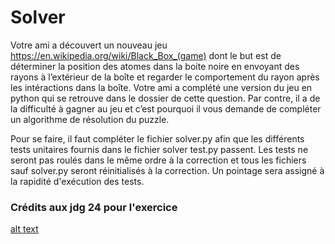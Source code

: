 # Solver
Votre ami a découvert un nouveau jeu https://en.wikipedia.org/wiki/Black_Box_(game) dont le but est de déterminer la position des atomes dans la boite noire en envoyant des rayons à l’extérieur de la boîte et regarder le comportement du rayon après les intéractions dans la boîte. Votre ami a complété une version du jeu en python qui se retrouve dans le dossier de cette question. Par contre, il a de la difficulté à gagner au jeu et c’est pourquoi il vous demande de compléter un algorithme de résolution du puzzle.

Pour se faire, il faut compléter le fichier solver.py afin que les différents tests unitaires fournis dans le fichier solver test.py passent. Les tests ne seront pas roulés dans le même ordre à la correction et tous les fichiers sauf solver.py seront réinitialisés à la correction. Un pointage sera assigné à la rapidité d'exécution des tests. 

### Crédits aux jdg 24 pour l'exercice
[alt text](preuve.png)